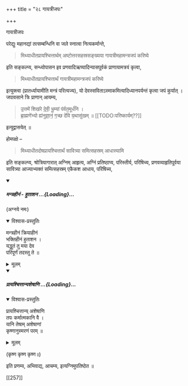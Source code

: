 +++
title = "२८ गायत्रीजपः"

+++

गायत्रीजपः

परेद्युः महानद्यां तत्सम्बन्धिनि वा जले स्नात्वा नित्यकर्मान्ते, 

> मिथ्याधीतप्रायश्चित्तार्थम् अष्टोत्तरसहस्रसङ्ख्यया गायत्रीमहामन्त्रजपं करिष्ये 

इति सङ्कल्प्य, सन्ध्योपासन इव प्रणवादिऋष्यादिन्यासपूर्वकं प्राणायामत्रयं कृत्वा, 

> मिथ्याधीतप्रायश्चित्तार्थं गायत्रीमहामन्त्रजपं करिष्ये 

इत्युक्त्वा (प्रातर्ध्यायामीति मन्त्रं परित्यज्य), यो देवस्सविताऽस्माकमित्यादिध्यानपर्यन्तं कृत्वा जपं कुर्यात् । जपावसाने त्रिः प्राणान् आयम्य, 

> उ॒त्तमे॑ शिख॑रे दे॒वी॒ भू॒म्यां प॑र्वत॒मूर्ध॑नि ।  
ब्रा॒ह्मणे॑भ्यो ह्य॑नुज्ञा॒नं॒ ग॒च्छ दे॑वि य॒थासु॑खम् ॥ [[TODO:परिष्कार्यम्??]] 

इत्युद्वासयेत् ॥

होमपक्षे – 

> मिथ्याधीतदोषप्रायश्चित्तार्थं सावित्र्या समित्सहस्रम् आधास्यामि 

इति सङ्कल्प्य, श्रोत्रियागारात् अग्निम् आहृत्य, अग्निं प्रतिष्ठाप्य, परिस्तीर्य, परिषिच्य, प्रणवव्याहृतिपूर्वया सावित्र्या आज्याभ्यक्तं समित्सहस्रम् एकैकश आधाय, परिषिच्य,

<div class="js_include" includetitle="false" newlevelforh1="5" unfilled url="/vedAH_yajuH/taittirIyam/sUtram/ApastambaH/gRhyam/paddhatiH/shrIvaiShNavaH/mantrAdi/mantrahInam_hutAshana.md">
<details open><summary><h5>मन्त्रहीनं - हुताशन ...{Loading}...</h5></summary>

(अग्नये नमः)

<details open><summary>विश्वास-प्रस्तुतिः</summary>

मन्त्रहीनं क्रियाहीनं  
भक्तिहीनं हुताशन ।  
यद्धुतं तु मया देव  
परिपूर्णं तदस्तु ते ॥  
</details>

<details><summary>मूलम्</summary>

मन्त्रहीनं क्रियाहीनं  
भक्तिहीनं हुताशन ।  
यद्धुतं तु मया देव  
परिपूर्णं तदस्तु ते ॥
</details>
</details>
</div>
<div class="js_include" includetitle="false" newlevelforh1="5" unfilled url="/vedAH_yajuH/taittirIyam/sUtram/ApastambaH/gRhyam/paddhatiH/shrIvaiShNavaH/mantrAdi/prAyashcittAny_asheShANi.md">
<details open><summary><h5>प्रायश्चित्तान्यशेषाणि ...{Loading}...</h5></summary>
<details open><summary>विश्वास-प्रस्तुतिः</summary>

प्रायश्चित्तान्य् अशेषाणि  
तपः कर्मात्मकानि वै ।  
यानि तेषाम् अशेषाणां  
कृष्णानुस्मरणं परम् ॥
</details>

<details><summary>मूलम्</summary>

प्रायश्चित्तान्यशेषाणि  
तपः कर्मात्मकानि वै ।  
यानि तेषामशेषाणां  
कृष्णानुस्मरणं परम्॥
</details>

(कृष्ण कृष्ण कृष्ण॥)
</details>
</div>

इति प्रणम्य, अभिवाद्य, आचम्य, इत्यग्निमुपतिष्ठेत ॥

[[257]]